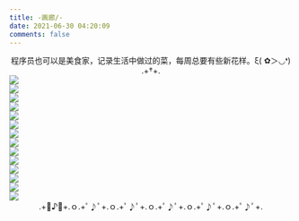 ```yaml
---
title: -画廊/-
date: 2021-06-30 04:20:09
comments: false
---
```

<center>程序员也可以是美食家，记录生活中做过的菜，每周总要有些新花样。ξ( ✿＞◡❛)</center>
<center>
	.+†+.</center>
<div class="gallery-page">
	<div class="img-list">
		<div class="img-column">
			<a href="https://timemachine-blog.oss-cn-beijing.aliyuncs.com/img/008i3skNly1gs0o0wqrpvj30u0140dii.jpg" target="_Blank" name="杭椒牛肉"><img src="https://timemachine-blog.oss-cn-beijing.aliyuncs.com/img/008i3skNly1gs0o0wqrpvj30u0140dii.jpg"></a>
		</div>
		<div class="img-column">
			<a href="https://timemachine-blog.oss-cn-beijing.aliyuncs.com/img/008i3skNly1gs0o3p8pp3j30u014041j.jpg" target="_Blank" name="椒盐排骨"><img src="https://timemachine-blog.oss-cn-beijing.aliyuncs.com/img/008i3skNly1gs0o3p8pp3j30u014041j.jpg"></a>
		</div>
		<div class="img-column">
			<a href="https://timemachine-blog.oss-cn-beijing.aliyuncs.com/img/008i3skNly1gs0o4zscjdj30u0140juj.jpg" target="_Blank" name="双椒皮蛋豆腐"><img src="https://timemachine-blog.oss-cn-beijing.aliyuncs.com/img/008i3skNly1gs0o4zscjdj30u0140juj.jpg"></a>
		</div>	
	</div>
	<div class="img-list">
		<div class="img-column"> 
			<a href="https://timemachine-blog.oss-cn-beijing.aliyuncs.com/img/008i3skNly1gs0o6rwqfdj30u0140wh1.jpg" target="_Blank" name="可乐鸡翅"><img src="https://timemachine-blog.oss-cn-beijing.aliyuncs.com/img/008i3skNly1gs0o6rwqfdj30u0140wh1.jpg"></a>
		</div>
		<div class="img-column">
			<a href="https://timemachine-blog.oss-cn-beijing.aliyuncs.com/img/008i3skNly1gs0o7qlr60j60u014041x02.jpg" target="_Blank" name="爆炒皮皮虾"><img src="https://timemachine-blog.oss-cn-beijing.aliyuncs.com/img/008i3skNly1gs0o7qlr60j60u014041x02.jpg"></a>
		</div>
		<div class="img-column">
			<a href="https://timemachine-blog.oss-cn-beijing.aliyuncs.com/img/008i3skNly1gs0o8iramej30u0140n0i.jpg" target="_Blank" name="
			凉拌佛手瓜"><img src="https://timemachine-blog.oss-cn-beijing.aliyuncs.com/img/008i3skNly1gs0o8iramej30u0140n0i.jpg"></a>
		</div>	
	</div>
	<div class="img-list">
		<div class="img-column"> 
			<a href="https://timemachine-blog.oss-cn-beijing.aliyuncs.com/img/008i3skNly1gs8qeligmpj30u01400vn.jpg" target="_Blank" name="脆皮五花肉"><img src="https://timemachine-blog.oss-cn-beijing.aliyuncs.com/img/008i3skNly1gs8qeligmpj30u01400vn.jpg"></a>
		</div>
		<div class="img-column">
			<a href="https://timemachine-blog.oss-cn-beijing.aliyuncs.com/img/008i3skNly1gs8qg5d49mj30u0140whn.jpg" target="_Blank" name="红烧嫩豆腐"><img src="https://timemachine-blog.oss-cn-beijing.aliyuncs.com/img/008i3skNly1gs8qg5d49mj30u0140whn.jpg"></a>
		</div>
		<div class="img-column"> 
			<a href="https://timemachine-blog.oss-cn-beijing.aliyuncs.com/img/008i3skNly1gs8qeligmpj30u01400vn.jpg" target="_Blank" name="红烧鲳鱼"><img src="https://timemachine-blog.oss-cn-beijing.aliyuncs.com/img/q464t.jpg"></a>
		</div>
	</div>
	<div class="img-list">
		<div class="img-column">
			<a href="https://timemachine-blog.oss-cn-beijing.aliyuncs.com/img/008i3skNly1gsdeehocn0j31400u040y.jpg" target="_Blank" name="老虎杠子鸡"><img src="https://timemachine-blog.oss-cn-beijing.aliyuncs.com/img/008i3skNly1gsdeehocn0j31400u040y.jpg"></a>
		</div>
		<div class="img-column"> 
			<a href="https://timemachine-blog.oss-cn-beijing.aliyuncs.com/img/008i3skNly1gsdeh6dkijj30u0140q6n.jpg" target="_Blank" name="干煸菜花"><img src="https://timemachine-blog.oss-cn-beijing.aliyuncs.com/img/008i3skNly1gsdeh6dkijj30u0140q6n.jpg"></a>
		</div>
		<div class="img-column"> 
			<a href="https://timemachine-blog.oss-cn-beijing.aliyuncs.com/img/liangbanqianzhang.jpeg" target="_Blank" name="凉拌千张"><img src="https://timemachine-blog.oss-cn-beijing.aliyuncs.com/img/liangbanqianzhang.jpeg"></a>
		</div>
	</div>
	<div class="img-list">
		<div class="img-column">
			<a href="https://timemachine-blog.oss-cn-beijing.aliyuncs.com/img/paihuanggua.jpeg" target="_Blank" name="拍黄瓜"><img src="https://timemachine-blog.oss-cn-beijing.aliyuncs.com/img/paihuanggua.jpeg"></a>
		</div>
		<div class="img-column"> 
			<a href="https://timemachine-blog.oss-cn-beijing.aliyuncs.com/img/xiaochaoniurou.jpeg" target="_Blank" name="小炒牛肉"><img src="https://timemachine-blog.oss-cn-beijing.aliyuncs.com/img/xiaochaoniurou.jpeg"></a>
		</div>
	</div>


</div>
<center>.+ﾟ♪ﾟ+.ｏ.+ﾟ♪ﾟ+.ｏ.+ﾟ♪ﾟ+.ｏ.+ﾟ♪ﾟ+.ｏ.+ﾟ♪ﾟ+.ｏ.+ﾟ♪ﾟ+.</center>
